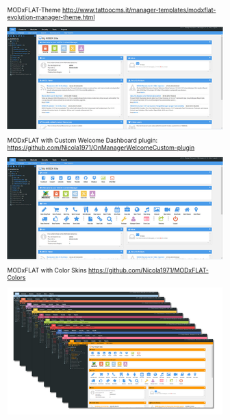 MODxFLAT-Theme
http://www.tattoocms.it/manager-templates/modxflat-evolution-manager-theme.html

![dashboard](https://raw.githubusercontent.com/Nicola1971/training-materials/master/doc/Dashboard-resized.jpg)

MODxFLAT with Custom Welcome Dashboard plugin:
https://github.com/Nicola1971/OnManagerWelcomeCustom-plugin

![dashboard with plugin](https://raw.githubusercontent.com/Nicola1971/training-materials/master/doc/Dashboard-with-plugin-resized.jpg)

MODxFLAT with Color Skins
https://github.com/Nicola1971/MODxFLAT-Colors

![color skin](https://raw.githubusercontent.com/Nicola1971/training-materials/master/Images/MODxColors.jpg)
